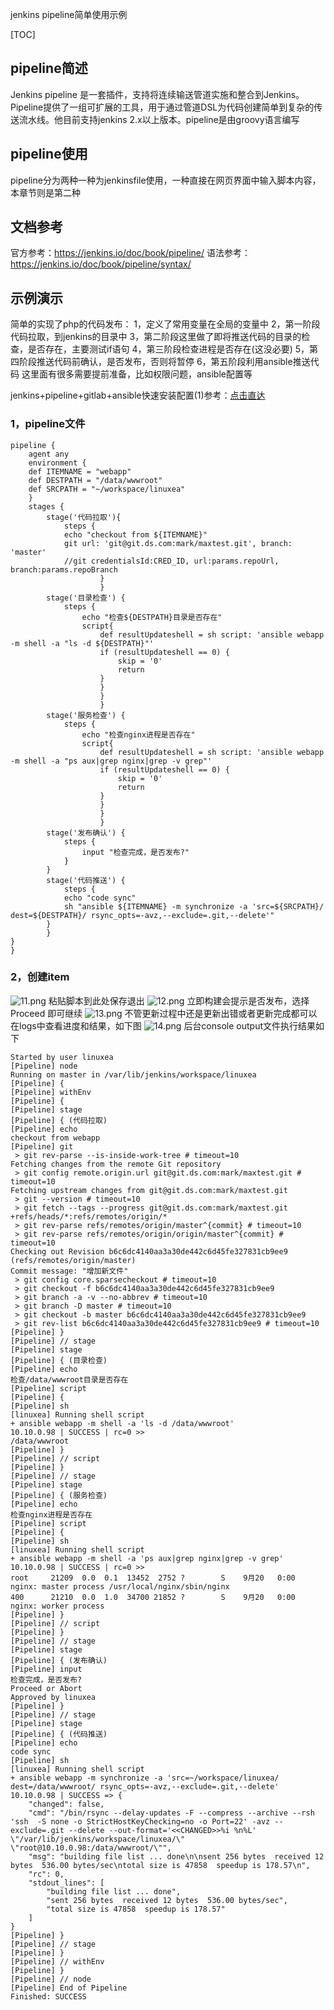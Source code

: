 jenkins pipeline简单使用示例

[TOC]

## pipeline简述
Jenkins pipeline 是一套插件，支持将连续输送管道实施和整合到Jenkins。Pipeline提供了一组可扩展的工具，用于通过管道DSL为代码创建简单到复杂的传送流水线。他目前支持jenkins 2.x以上版本。pipeline是由groovy语言编写
## pipeline使用
pipeline分为两种一种为jenkinsfile使用，一种直接在网页界面中输入脚本内容，本章节则是第二种
## 文档参考
官方参考：https://jenkins.io/doc/book/pipeline/
语法参考：https://jenkins.io/doc/book/pipeline/syntax/
## 示例演示
简单的实现了php的代码发布：
1，定义了常用变量在全局的变量中
2，第一阶段代码拉取，到jenkins的目录中
3，第二阶段这里做了即将推送代码的目录的检查，是否存在，主要测试if语句
4，第三阶段检查进程是否存在(这没必要)
5，第四阶段推送代码前确认，是否发布，否则将暂停
6，第五阶段利用ansible推送代码
这里面有很多需要提前准备，比如权限问题，ansible配置等

jenkins+pipeline+gitlab+ansible快速安装配置(1)参考：[点击直达][1]
### 1，pipeline文件
```
pipeline {
	agent any
	environment { 
	def ITEMNAME = "webapp"
	def DESTPATH = "/data/wwwroot"
	def SRCPATH = "~/workspace/linuxea"
	}
	stages {	
		stage('代码拉取'){
			steps {
			echo "checkout from ${ITEMNAME}"
			git url: 'git@git.ds.com:mark/maxtest.git', branch: 'master'
			//git credentialsId:CRED_ID, url:params.repoUrl, branch:params.repoBranch
					}
					}
		stage('目录检查') {
			steps {
				echo "检查${DESTPATH}目录是否存在"
				script{
					def resultUpdateshell = sh script: 'ansible webapp -m shell -a "ls -d ${DESTPATH}"'
					if (resultUpdateshell == 0) {
						skip = '0'
						return
					}	
					}
					}
					}		
		stage('服务检查') {
			steps {
				echo "检查nginx进程是否存在"
				script{
					def resultUpdateshell = sh script: 'ansible webapp -m shell -a "ps aux|grep nginx|grep -v grep"'
					if (resultUpdateshell == 0) {
						skip = '0'
						return
					}	
					}
					}
					}
        stage('发布确认') {
            steps {
                input "检查完成，是否发布?"
            }
        }					
		stage('代码推送') {
		    steps {
			echo "code sync"
			sh "ansible ${ITEMNAME} -m synchronize -a 'src=${SRCPATH}/ dest=${DESTPATH}/ rsync_opts=-avz,--exclude=.git,--delete'"
		}
    	}
}
}
```
### 2，创建item
![11.png](img/B2.png)
粘贴脚本到此处保存退出
![12.png](img/B3.png)
立即构建会提示是否发布，选择Proceed 即可继续
![13.png](img/B4.png)
不管更新过程中还是更新出错或者更新完成都可以在logs中查看进度和结果，如下图
![14.png](img/B5.png)
后台console output文件执行结果如下

```
Started by user linuxea
[Pipeline] node
Running on master in /var/lib/jenkins/workspace/linuxea
[Pipeline] {
[Pipeline] withEnv
[Pipeline] {
[Pipeline] stage
[Pipeline] { (代码拉取)
[Pipeline] echo
checkout from webapp
[Pipeline] git
 > git rev-parse --is-inside-work-tree # timeout=10
Fetching changes from the remote Git repository
 > git config remote.origin.url git@git.ds.com:mark/maxtest.git # timeout=10
Fetching upstream changes from git@git.ds.com:mark/maxtest.git
 > git --version # timeout=10
 > git fetch --tags --progress git@git.ds.com:mark/maxtest.git +refs/heads/*:refs/remotes/origin/*
 > git rev-parse refs/remotes/origin/master^{commit} # timeout=10
 > git rev-parse refs/remotes/origin/origin/master^{commit} # timeout=10
Checking out Revision b6c6dc4140aa3a30de442c6d45fe327831cb9ee9 (refs/remotes/origin/master)
Commit message: "增加新文件"
 > git config core.sparsecheckout # timeout=10
 > git checkout -f b6c6dc4140aa3a30de442c6d45fe327831cb9ee9
 > git branch -a -v --no-abbrev # timeout=10
 > git branch -D master # timeout=10
 > git checkout -b master b6c6dc4140aa3a30de442c6d45fe327831cb9ee9
 > git rev-list b6c6dc4140aa3a30de442c6d45fe327831cb9ee9 # timeout=10
[Pipeline] }
[Pipeline] // stage
[Pipeline] stage
[Pipeline] { (目录检查)
[Pipeline] echo
检查/data/wwwroot目录是否存在
[Pipeline] script
[Pipeline] {
[Pipeline] sh
[linuxea] Running shell script
+ ansible webapp -m shell -a 'ls -d /data/wwwroot'
10.10.0.98 | SUCCESS | rc=0 >>
/data/wwwroot
[Pipeline] }
[Pipeline] // script
[Pipeline] }
[Pipeline] // stage
[Pipeline] stage
[Pipeline] { (服务检查)
[Pipeline] echo
检查nginx进程是否存在
[Pipeline] script
[Pipeline] {
[Pipeline] sh
[linuxea] Running shell script
+ ansible webapp -m shell -a 'ps aux|grep nginx|grep -v grep'
10.10.0.98 | SUCCESS | rc=0 >>
root     21209  0.0  0.1  13452  2752 ?        S    9月20   0:00 nginx: master process /usr/local/nginx/sbin/nginx
400      21210  0.0  1.0  34700 21852 ?        S    9月20   0:00 nginx: worker process
[Pipeline] }
[Pipeline] // script
[Pipeline] }
[Pipeline] // stage
[Pipeline] stage
[Pipeline] { (发布确认)
[Pipeline] input
检查完成，是否发布?
Proceed or Abort
Approved by linuxea
[Pipeline] }
[Pipeline] // stage
[Pipeline] stage
[Pipeline] { (代码推送)
[Pipeline] echo
code sync
[Pipeline] sh
[linuxea] Running shell script
+ ansible webapp -m synchronize -a 'src=~/workspace/linuxea/ dest=/data/wwwroot/ rsync_opts=-avz,--exclude=.git,--delete'
10.10.0.98 | SUCCESS => {
    "changed": false, 
    "cmd": "/bin/rsync --delay-updates -F --compress --archive --rsh 'ssh  -S none -o StrictHostKeyChecking=no -o Port=22' -avz --exclude=.git --delete --out-format='<<CHANGED>>%i %n%L' \"/var/lib/jenkins/workspace/linuxea/\" \"root@10.10.0.98:/data/wwwroot/\"", 
    "msg": "building file list ... done\n\nsent 256 bytes  received 12 bytes  536.00 bytes/sec\ntotal size is 47858  speedup is 178.57\n", 
    "rc": 0, 
    "stdout_lines": [
        "building file list ... done", 
        "sent 256 bytes  received 12 bytes  536.00 bytes/sec", 
        "total size is 47858  speedup is 178.57"
    ]
}
[Pipeline] }
[Pipeline] // stage
[Pipeline] }
[Pipeline] // withEnv
[Pipeline] }
[Pipeline] // node
[Pipeline] End of Pipeline
Finished: SUCCESS
```


[1]: https://www.linuxea.com/1733.html